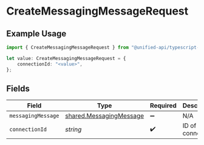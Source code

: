 # CreateMessagingMessageRequest

## Example Usage

```typescript
import { CreateMessagingMessageRequest } from "@unified-api/typescript-sdk/sdk/models/operations";

let value: CreateMessagingMessageRequest = {
    connectionId: "<value>",
};
```

## Fields

| Field                                                                     | Type                                                                      | Required                                                                  | Description                                                               |
| ------------------------------------------------------------------------- | ------------------------------------------------------------------------- | ------------------------------------------------------------------------- | ------------------------------------------------------------------------- |
| `messagingMessage`                                                        | [shared.MessagingMessage](../../../sdk/models/shared/messagingmessage.md) | :heavy_minus_sign:                                                        | N/A                                                                       |
| `connectionId`                                                            | *string*                                                                  | :heavy_check_mark:                                                        | ID of the connection                                                      |